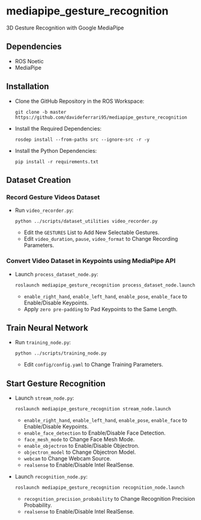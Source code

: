 # mediapipe_gesture_recognition

3D Gesture Recognition with Google MediaPipe

## Dependencies

- ROS Noetic
- MediaPipe

## Installation

- Clone the GitHub Repository in the ROS Workspace:

      git clone -b master https://github.com/davideferrari95/mediapipe_gesture_recognition

- Install the Required Dependencies:

      rosdep install --from-paths src --ignore-src -r -y

- Install the Python Dependencies:

      pip install -r requirements.txt

## Dataset Creation

### Record Gesture Videos Dataset

- Run `video_recorder.py`:

      python ../scripts/dataset_utilities video_recorder.py

  - Edit the `GESTURES` List to Add New Selectable Gestures.
  - Edit `video_duration`, `pause`, `video_format` to Change Recording Parameters.

### Convert Video Dataset in Keypoints using MediaPipe API

- Launch `process_dataset_node.py`:

      roslaunch mediapipe_gesture_recognition process_dataset_node.launch

  - `enable_right_hand`, `enable_left_hand`, `enable_pose`, `enable_face` to Enable/Disable Keypoints.
  - Apply `zero pre-padding` to Pad Keypoints to the Same Length.

## Train Neural Network

- Run `training_node.py`:

      python ../scripts/training_node.py

  - Edit `config/config.yaml` to Change Training Parameters.

## Start Gesture Recognition

- Launch `stream_node.py`:

      roslaunch mediapipe_gesture_recognition stream_node.launch

  - `enable_right_hand`, `enable_left_hand`, `enable_pose`, `enable_face` to Enable/Disable Keypoints.
  - `enable_face_detection` to Enable/Disable Face Detection.
  - `face_mesh_mode` to Change Face Mesh Mode.
  - `enable_objectron` to Enable/Disable Objectron.
  - `objectron_model` to Change Objectron Model.
  - `webcam` to Change Webcam Source.
  - `realsense` to Enable/Disable Intel RealSense.

- Launch `recognition_node.py`:

      roslaunch mediapipe_gesture_recognition recognition_node.launch

  - `recognition_precision_probability` to Change Recognition Precision Probability.
  - `realsense` to Enable/Disable Intel RealSense.
